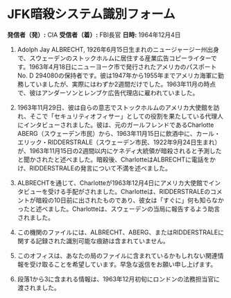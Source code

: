 # JFK暗殺システム識別フォーム

**発信者（発）:** CIA
**受信者（着）:** FBI長官
**日時:** 1964年12月4日

1. Adolph Jay ALBRECHT, 1926年6月15日生まれのニュージャージー州出身で、スウェーデンのストックホルムに居住する産業広告コピーライターです。1963年4月18日にニューヨーク市で発行されたアメリカのパスポートNo. D 294080の保持者です。彼は1947年から1955年までアメリカ海軍に勤務していましたが、実際にはわずか2週間だけでした。1963年11月の時点で、彼はアンダーソンとレンブケ広告代理店に雇われていました。

2. 1963年11月29日、彼は自らの意志でストックホルムのアメリカ大使館を訪れ、そこで「セキュリティオフィサー」としての役割を果たしている代理人にインタビューされました。彼は、元のガールフレンドであるCharlotte ABERG（スウェーデン市民）から、1963年11月15日に飲酒中に、カール・エリック・RIDDERSTRALE（スウェーデン市民、1922年9月24日生まれ）が、1963年11月15日の2週間以内にケネディ大統領が暗殺されると予測したと聞かされたと述べました。暗殺後、CharlotteはALBRECHTに電話をかけ、RIDDERSTRALEの発言について不満を述べました。

3. ALBRECHTを通じて、Charlotteが1963年12月4日にアメリカ大使館でインタビューを受ける手配がされました。Charlotteは、RIDDERSTRALEのコメントが暗殺の10日前に出されたものであり、彼女は「すぐに」何も知らなかったと述べました。Charlotteは、スウェーデンの当局に報告するよう助言されました。

6. この機関のファイルには、ALBRECHT、ABERG、またはRIDDERSTRALEに関する記録された識別可能な痕跡は含まれていません。

7. このオフィスは、あなたの局のファイルに含まれているかもしれない関連情報を受け取ることを希望しています。早急な返信をお願い申し上げます。

8. 段落1から3に含まれる情報は、1963年12月初旬にロンドンの法務担当官に渡されました。
